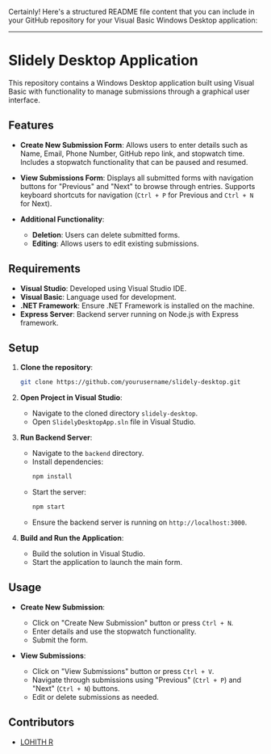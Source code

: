 Certainly! Here's a structured README file content that you can include in your GitHub repository for your Visual Basic Windows Desktop application:

---

# Slidely Desktop Application

This repository contains a Windows Desktop application built using Visual Basic with functionality to manage submissions through a graphical user interface.

## Features

- **Create New Submission Form**: Allows users to enter details such as Name, Email, Phone Number, GitHub repo link, and stopwatch time. Includes a stopwatch functionality that can be paused and resumed.
  
- **View Submissions Form**: Displays all submitted forms with navigation buttons for "Previous" and "Next" to browse through entries. Supports keyboard shortcuts for navigation (`Ctrl + P` for Previous and `Ctrl + N` for Next).
  
- **Additional Functionality**:
  - **Deletion**: Users can delete submitted forms.
  - **Editing**: Allows users to edit existing submissions.

## Requirements

- **Visual Studio**: Developed using Visual Studio IDE.
- **Visual Basic**: Language used for development.
- **.NET Framework**: Ensure .NET Framework is installed on the machine.
- **Express Server**: Backend server running on Node.js with Express framework.

## Setup

1. **Clone the repository**:
   ```bash
   git clone https://github.com/yourusername/slidely-desktop.git
   ```

2. **Open Project in Visual Studio**:
   - Navigate to the cloned directory `slidely-desktop`.
   - Open `SlidelyDesktopApp.sln` file in Visual Studio.

3. **Run Backend Server**:
   - Navigate to the `backend` directory.
   - Install dependencies:
     ```bash
     npm install
     ```
   - Start the server:
     ```bash
     npm start
     ```
   - Ensure the backend server is running on `http://localhost:3000`.

4. **Build and Run the Application**:
   - Build the solution in Visual Studio.
   - Start the application to launch the main form.

## Usage

- **Create New Submission**:
  - Click on "Create New Submission" button or press `Ctrl + N`.
  - Enter details and use the stopwatch functionality.
  - Submit the form.

- **View Submissions**:
  - Click on "View Submissions" button or press `Ctrl + V`.
  - Navigate through submissions using "Previous" (`Ctrl + P`) and "Next" (`Ctrl + N`) buttons.
  - Edit or delete submissions as needed.

## Contributors

- [LOHITH R](https://github.com/lohithlohi)
